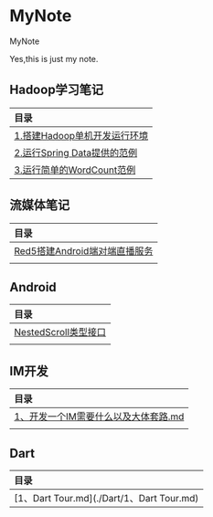 # MyNote
MyNote

Yes,this is just my note.

## Hadoop学习笔记

| 目录                                                         |
| :----------------------------------------------------------- |
| <a href="./Hadoop/1.Set up Hadoop runtime environment.md">1.搭建Hadoop单机开发运行环境</a> |
| <a href="./Hadoop/2. Running a simple YARN application.md">2.运行Spring Data提供的范例</a> |
| <a href="./Hadoop/3. Running a simle word count demo application.md">3.运行简单的WordCount范例</a> |



## 流媒体笔记

| 目录                                                         |
| :----------------------------------------------------------- |
| [Red5搭建Android端对端直播服务](./MediaStream/Red5搭建Android端对端直播服务.md) |
|                                                              |



## Android

| 目录                                                      |
| :-------------------------------------------------------- |
| [NestedScroll类型接口](./Android/NestedScroll类型接口.md) |
|                                                           |



## IM开发

|   目录                                                         |
| :----------------------------------------------------------- |
| [1、开发一个IM需要什么以及大体套路.md](./IM/1、开发一个IM需要什么以及大体套路.md) |
|                                                              |



## Dart

|    目录                                                            |
| :---------------------------------------------------------------|
| [1、Dart Tour.md](./Dart/1、Dart Tour.md) |


